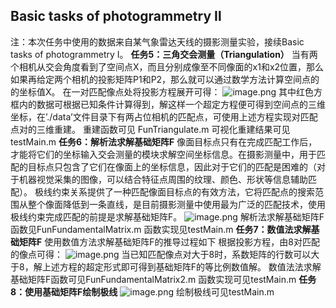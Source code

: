 ## Basic tasks of photogrammetry Ⅱ
注：本次任务中使用的数据来自某气象雷达天线的摄影测量实验，接续Basic tasks of photogrammetry Ⅰ。
**任务5：三角交会测量（Triangulation）**
当有两个相机从交会角度看到了空间点X，而且分别成像至不同像面的x1和x2位置，那么如果再给定两个相机的投影矩阵P1和P2，那么就可以通过数学方法计算空间点的的坐标值X。
在一对匹配像点处将投影方程展开可得：
![image.png](https://cdn.nlark.com/yuque/0/2023/png/25481822/1685981803306-5cc4c07e-1672-483d-9ff5-853ce611bd2c.png#averageHue=%23f5efef&clientId=u7f93d35b-e544-4&from=paste&height=217&id=u85c73c13&originHeight=232&originWidth=487&originalType=binary&ratio=1.0700000524520874&rotation=0&showTitle=false&size=23097&status=done&style=none&taskId=u4f35d8fd-9a01-4940-8a19-9d070e14383&title=&width=455.1401646046246)
其中红色方框内的数据可根据已知条件计算得到，解这样一个超定方程便可得到空间点的三维坐标，在’./data’文件目录下有两占位相机的匹配点，可使用上述方程实现对匹配点对的三维重建。
重建函数可见 FunTriangulate.m
可视化重建结果可见testMain.m
**任务6：解析法求解基础矩阵F**
像面目标点只有在完成匹配工作后，才能将它们的坐标输入交会测量的模块求解空间坐标信息。在摄影测量中，用于匹配的目标点只包含了它们在像面上的坐标信息，因此对于它们的匹配是困难的（对于机器视觉采集的图像，可以结合特征点周围的纹理、颜色、形状等信息辅助匹配）。
极线约束关系提供了一种匹配像面目标点的有效方法，它将匹配点的搜索范围从整个像面降低到一条直线，是目前摄影测量中使用最为广泛的匹配技术，使用极线约束完成匹配的前提是求解基础矩阵F。
![image.png](https://cdn.nlark.com/yuque/0/2023/png/25481822/1685981894564-8db724cb-9b56-4ed0-9380-a324dbcb6286.png#averageHue=%23f8f8f8&clientId=u7f93d35b-e544-4&from=paste&height=751&id=u666d4d7f&originHeight=804&originWidth=521&originalType=binary&ratio=1.0700000524520874&rotation=0&showTitle=false&size=48908&status=done&style=none&taskId=u76d55e50-099e-4755-9684-5548cff2a18&title=&width=486.91586398153885)
解析法求解基础矩阵F函数见FunFundamentalMatrix.m
函数实现见testMain.m
**任务7：数值法求解基础矩阵F**
使用数值方法求解基础矩阵F的推导过程如下
根据投影方程，由8对匹配的像点可得：
![image.png](https://cdn.nlark.com/yuque/0/2023/png/25481822/1685981946736-a8ad2338-3993-471b-9f40-32b9aa6c6d44.png#averageHue=%23f1f1f1&clientId=u7f93d35b-e544-4&from=paste&height=110&id=u05474a1f&originHeight=118&originWidth=488&originalType=binary&ratio=1.0700000524520874&rotation=0&showTitle=false&size=14717&status=done&style=none&taskId=u203b766a-207c-4448-a46a-26febb78a6c&title=&width=456.07474399806324)
当已知匹配像点对大于8时，系数矩阵的行数可以大于8，解上述方程的超定形式即可得到基础矩阵F的等比例数值解。
数值法法求解基础矩阵F函数可见FunFundamentalMatrix2.m
函数实现可见testMain.m
**任务8：使用基础矩阵F绘制极线**
![image.png](https://cdn.nlark.com/yuque/0/2023/png/25481822/1685982015727-9049a718-5dad-4bb1-9a3b-2508412d1b52.png#averageHue=%23f1f1f1&clientId=u7f93d35b-e544-4&from=paste&height=144&id=u229c2b1d&originHeight=154&originWidth=548&originalType=binary&ratio=1.0700000524520874&rotation=0&showTitle=false&size=8753&status=done&style=none&taskId=uc2e494c2-061b-48c9-b960-2ef33da9340&title=&width=512.1495076043825)
绘制极线可见testMain.m
